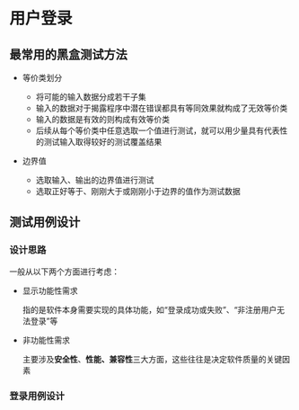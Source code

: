 # 用户登录

## 最常用的黑盒测试方法

+ 等价类划分

  + 将可能的输入数据分成若干子集
  + 输入的数据对于揭露程序中潜在错误都具有等同效果就构成了无效等价类
  + 输入的数据是有效的则构成有效等价类
  + 后续从每个等价类中任意选取一个值进行测试，就可以用少量具有代表性的测试输入取得较好的测试覆盖结果
+ 边界值
  + 选取输入、输出的边界值进行测试
  + 选取正好等于、刚刚大于或刚刚小于边界的值作为测试数据

## 测试用例设计

### 设计思路

一般从以下两个方面进行考虑：

+ 显示功能性需求

  指的是软件本身需要实现的具体功能，如“登录成功或失败”、“非注册用户无法登录”等

+ 非功能性需求

  主要涉及**安全性**、**性能、兼容性**三大方面，这些往往是决定软件质量的关键因素

### 登录用例设计





